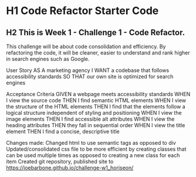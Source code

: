 # H1 Code Refactor Starter Code

## H2 This is Week 1 - Challenge 1 - Code Refactor.

This challenge will be about code consolidation and efficiency. By refactoring the code, it will be cleaner, easier to understand and rank higher in search engines such as Google.

User Story
AS A    marketing agency
I WANT  a codebase that follows accessibility standards
SO THAT our own site is optimized for search engines

Acceptance Criteria
GIVEN   a webpage meets accessibility standards
WHEN I  view the source code
THEN I  find semantic HTML elements
WHEN I  view the structure of the HTML elements
THEN I  find that the elements follow a logical structure independent of styling and positioning
WHEN I  view the image elements
THEN I  find accessible alt attributes
WHEN I  view the heading attributes
THEN    they fall in sequential order
WHEN I  view the title element
THEN I  find a concise, descriptive title

Changes made:
Changed html to use semantic tags as opposed to div
Updated/consolidated css file to be more efficient by creating classes that can be used multiple times as opposed to creating a new class for each item
Created git repository, published site to https://joebarbone.github.io/challenge-w1_horiseon/
